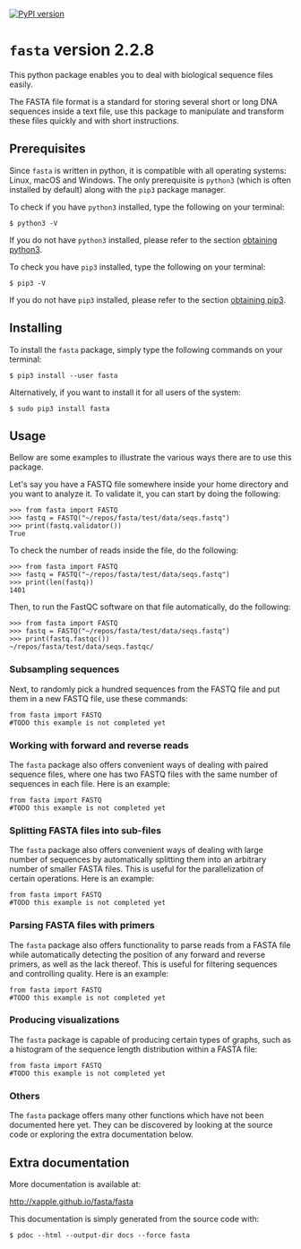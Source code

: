 [![PyPI version](https://badge.fury.io/py/fasta.svg)](https://badge.fury.io/py/fasta)

# `fasta` version 2.2.8

This python package enables you to deal with biological sequence files easily.

The FASTA file format is a standard for storing several short or long DNA sequences inside a text file, use this package to manipulate and transform these files quickly and with short instructions.

## Prerequisites

Since `fasta` is written in python, it is compatible with all operating systems: Linux, macOS and Windows. The only prerequisite is `python3` (which is often installed by default) along with the `pip3` package manager.

To check if you have `python3` installed, type the following on your terminal:

    $ python3 -V

If you do not have `python3` installed, please refer to the section [obtaining python3](docs/installing_tips.md#obtaining-python3).

To check you have `pip3` installed, type the following on your terminal:

    $ pip3 -V

If you do not have `pip3` installed, please refer to the section [obtaining pip3](docs/installing_tips.md#obtaining-pip3).

## Installing

To install the `fasta` package, simply type the following commands on your terminal:

    $ pip3 install --user fasta

Alternatively, if you want to install it for all users of the system:

    $ sudo pip3 install fasta

## Usage

Bellow are some examples to illustrate the various ways there are to use this package.

Let's say you have a FASTQ file somewhere inside your home directory and you want to analyze it. To validate it, you can start by doing the following:

    >>> from fasta import FASTQ
    >>> fastq = FASTQ("~/repos/fasta/test/data/seqs.fastq")
    >>> print(fastq.validator())
    True
 
To check the number of reads inside the file, do the following:

    >>> from fasta import FASTQ
    >>> fastq = FASTQ("~/repos/fasta/test/data/seqs.fastq")
    >>> print(len(fastq))
    1401

Then, to run the FastQC software on that file automatically, do the following:

    >>> from fasta import FASTQ
    >>> fastq = FASTQ("~/repos/fasta/test/data/seqs.fastq")
    >>> print(fastq.fastqc())
    ~/repos/fasta/test/data/seqs.fastqc/

### Subsampling sequences

Next, to randomly pick a hundred sequences from the FASTQ file and put them in a new FASTQ file, use these commands:

    from fasta import FASTQ
    #TODO this example is not completed yet

### Working with forward and reverse reads

The `fasta` package also offers convenient ways of dealing with paired sequence files, where one has two FASTQ files with the same number of sequences in each file. Here is an example:

    from fasta import FASTQ
    #TODO this example is not completed yet

### Splitting FASTA files into sub-files

The `fasta` package also offers convenient ways of dealing with large number of sequences by automatically splitting them into an arbitrary number of smaller FASTA files. This is useful for the parallelization of certain operations. Here is an example:

    from fasta import FASTQ
    #TODO this example is not completed yet

### Parsing FASTA files with primers

The `fasta` package also offers functionality to parse reads from a FASTA file while automatically detecting the position of any forward and reverse primers, as well as the lack thereof. This is useful for filtering sequences and controlling quality. Here is an example:

    from fasta import FASTQ
    #TODO this example is not completed yet

### Producing visualizations

The `fasta` package is capable of producing certain types of graphs, such as a histogram of the sequence length distribution within a FASTA file:

    from fasta import FASTQ
    #TODO this example is not completed yet

### Others

The `fasta` package offers many other functions which have not been documented here yet. They can be discovered by looking at the source code or exploring the extra documentation below.

## Extra documentation 

More documentation is available at:

<http://xapple.github.io/fasta/fasta>

This documentation is simply generated from the source code with:

    $ pdoc --html --output-dir docs --force fasta
